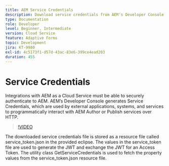 ```yaml
---
title: AEM Service Credentials
description: Download service credentials from AEM's Developer Console.
type: Documentation
role: Developer
level: Beginner, Intermediate
version: Cloud Service
feature: Adaptive Forms
topic: Development
jira: KT-9980
exl-id: 4c5173f1-d57d-43ac-83e6-399ce4ead203
duration: 455
---
```

# Service Credentials

Integrations with AEM as a Cloud Service must be able to securely authenticate to AEM. AEM’s Developer Console generates Service Credentials, which are used by external applications, systems, and services to programmatically interact with AEM Author or Publish services over HTTP.

>[!VIDEO](https://video.tv.adobe.com/v/330519?quality=12&learn=on)

The downloaded service credentials file is stored as a resource file called  service_token.json in the provided eclipse. The values in the service_token file are used to generate the JWT and exchange the JWT for an Access Token. The utility class GetServiceCredentials is used to fetch the property values from the service_token.json resource file.
